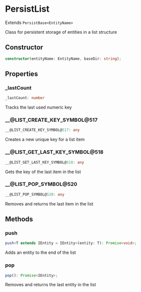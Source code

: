 # PersistList

Extends `PersistBase<EntityName>`

Class for persistent storage of entities in a list structure

## Constructor

```ts
constructor(entityName: EntityName, baseDir: string);
```

## Properties

### _lastCount

```ts
_lastCount: number
```

Tracks the last used numeric key

### __@LIST_CREATE_KEY_SYMBOL@517

```ts
__@LIST_CREATE_KEY_SYMBOL@517: any
```

Creates a new unique key for a list item

### __@LIST_GET_LAST_KEY_SYMBOL@518

```ts
__@LIST_GET_LAST_KEY_SYMBOL@518: any
```

Gets the key of the last item in the list

### __@LIST_POP_SYMBOL@520

```ts
__@LIST_POP_SYMBOL@520: any
```

Removes and returns the last item in the list

## Methods

### push

```ts
push<T extends IEntity = IEntity>(entity: T): Promise<void>;
```

Adds an entity to the end of the list

### pop

```ts
pop(): Promise<IEntity>;
```

Removes and returns the last entity in the list
